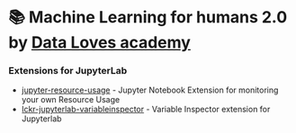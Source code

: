 # 📚 Machine Learning for humans 2.0 by [Data Loves academy](https://datalovesyou.com/big-products/ml-course)


### Extensions for JupyterLab

- [jupyter-resource-usage](https://github.com/jupyter-server/jupyter-resource-usage) - Jupyter Notebook Extension for monitoring your own Resource Usage
- [lckr-jupyterlab-variableinspector](https://github.com/jupyterlab-contrib/jupyterlab-variableInspector) - Variable Inspector extension for Jupyterlab